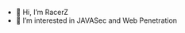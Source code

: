 - 👋 Hi, I’m RacerZ
- 👀 I’m interested in JAVASec and Web Penetration


<!---
RacerZ-fighting/RacerZ-fighting is a ✨ special ✨ repository because its `README.md` (this file) appears on your GitHub profile.
You can click the Preview link to take a look at your changes.
--->
